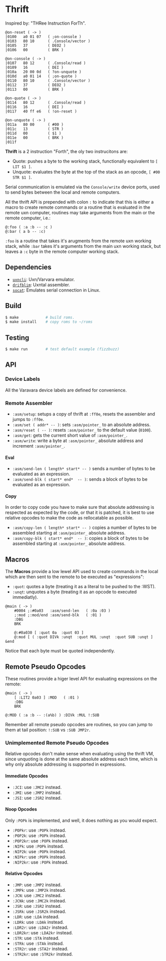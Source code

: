 # Thrift

Inspired by: "THRee Instruction ForTh".

```uxntal
@on-reset ( -> )
|0100   a0 01 07   ( ;on-console )
|0103   80 10      ( .Console/vector )
|0105   37         ( DEO2 )
|0106   00         ( BRK )

@on-console ( -> )
|0107   80 12      ( .Console/read )
|0109   16         ( DEI )
|010a   20 00 0d   ( ?on-unquote )
|010d   a0 01 14   ( ;on-quote )
|0110   80 10      ( .Console/vector )
|0112   37         ( DEO2 )
|0113   00         ( BRK )

@on-quote ( -> )
|0114   80 12      ( .Console/read )
|0116   16         ( DEI )
|0117   40 ff e6   ( !on-reset )

@on-unquote ( -> )
|011a   80 00      ( #00 )
|011c   13         ( STR )
|011d   00         ( $1 )
|011e   00         ( BRK )
|011f
```

**Thrift** is a 2 instruction "Forth", the oly two instrucitons are:

* Quote: pushes a byte to the working stack, functionally equivalent to
  `[ LIT $1 ]`.
* Unquote: evaluates the byte at the top of the stack as an opcode,
  `[ #00 STR $1 ]`.

Serial communication is emulated via the `Console/write` device ports, used to
send bytes between the local and remote computers.

All the thrift API is prepended with colon `:` to indicate that this is either a
macro to create remote commands or a routine that is evaluated in the remote uxn
computer, routines may take arguments from the main or the remote computer,
i.e.:

```uxntal
@:foo ( :a :b -- :c )
@:bar ( a b -- :c)
```

`:foo` is a routine that takes it's arugments from the remote uxn working stack,
while `:bar` takes it's arguments from the main uxn working stack, but leaves a
`:c` byte in the remote computer working stack.

## Dependencies

* [`uxncli`](https://git.sr.ht/~rabbits/uxn): Uxn/Varvara emulator.
* [`drifblim`](https://git.sr.ht/~rabbits/drifblim): Uxntal assembler.
* [`socat`](http://www.dest-unreach.org/socat/): Emulates serial connection in
   Linux.

## Build

```sh
$ make            # build roms.
$ make install    # copy roms to ~/roms
```

## Testing

```sh
$ make run        # test default example (fizzbuzz)
```

## API

### Device Labels

All the Varavara device labels are defined for convenience.

### Remote Assembler

* `:asm/setup`: setups a copy of thrift at `:ff0e`, resets the assembler and
  jumps to `:ff0e`.
* `:asm/set ( addr* -- )`: sets `:asm/pointer_` to an absolute address.
* `:asm/reset ( -- )`: resets `:asm/pointer_` to the default value (`0100`).
* `:asm/get`: gets the current short value of `:asm/pointer_`.
* `:asm/write`: write a byte at `:asm/pointer_` absolute address and increment
  `:asm/pointer_`.

#### Eval


* `:asm/send-len ( length* start* -- )` sends a number of bytes to be evaluated
  as an expression.
* `:asm/send-blk ( start* end*  -- )`: sends a block of bytes to be evaluated as
  an expression.

#### Copy

In order to copy code you have to make sure that absolute addressing is
respected as expected by the code, or that it is patched, it is best to use
relative opcodes to make the code as rellocatable as possible.

* `:asm/copy-len ( length* start* -- )` copies a number of bytes to be assembled
  starting at `:asm/pointer_` absolute address.
* `:asm/copy-blk ( start* end*  -- )`: copies a block of bytes to be assembled
  starting at `:asm/pointer_` absolute address.

## Macros

The **Macros** provide a low lewel API used to create commands in the local
which are then sent to the remote to be executed as "expressions":

* `:quot`: quotes a byte (treating it as a literal to be pushed to the :WST).
* `:unqt`: unquotes a byte (treating it as an opcode to executed immediatly).

```uxntal
@main ( -> )
    #0004 ;:#0a03   :asm/send-len   ( :0a :03 )
    ;:mod ;:mod/end :asm/send-blk   ( :01 )
    :DBG
    BRK

    @:#0a030 [ :quot 0a  :quot 03 ]
    @:mod [ ( :quot DIVk :unqt  :quot MUL :unqt  :quot SUB :unqt ] &end
```

Notice that each byte must be quoted independently.

## Remote Pseudo Opcodes

These routines provide a higer level API for evaluating expressions on the
remote:

```uxntal
@main ( -> )
    [ :LIT2 0a03 ] :MOD   ( :01 )
    :DBG
    BRK

@:MOD ( :a :b -- :(a%b) ) :DIVk :MUL !:SUB
```

Remember all remote pseudo opcodes are routines, so you can jump to them at tail
position: `!:SUB` vs `:SUB JMP2r`.

### Unimplemented Remote Pseudo Opcodes

Relative opcodes don't make sense when evaluating using the thrift VM, since
unquoting is done at the same absolute address each time, which is why only
absolute addressing is supported in expressions.

#### Immediate Opcodes

* `:JCI`: use `:JMC2` instead.
* `:JMI`: use `:JMP2` instead.
* `:JSI`: use `:JSR2` instead.

#### Noop Opcodes

Only `:POPk` is implemented, and well, it does nothing as you would expect.

* `:POPkr`:  use `:POPk` instead.
* `:POP2k`:  use `:POPk` instead.
* `:POP2kr`: use `:POPk` instead.
* `:NIPk`:   use `:POPk` instead.
* `:NIP2k`:  use `:POPk` instead.
* `:NIPkr`:  use `:POPk` instead.
* `:NIP2kr`: use `:POPk` instead.

#### Relative Opcodes

* `:JMP`:    use `:JMP2`   instead.
* `:JMPk`:   use `:JMP2k`  instead.
* `:JCN`:    use `:JMC2`   instead.
* `:JCNk`:   use `:JMC2k`  instead.
* `:JSR`:    use `:JSR2`   instead.
* `:JSRk`:   use `:JSR2k`  instead.
* `:LDR`:    use `:LDA`    instead.
* `:LDRk`:   use `:LDAk`   instead.
* `:LDR2r`:  use `:LDA2r`  instead.
* `:LDR2kr`: use `:LDA2kr` instead.
* `:STR`:    use `:STA`    instead.
* `:STRk`:   use `:STAk`   instead.
* `:STR2r`:  use `:STA2r`  instead.
* `:STR2kr`: use `:STR2kr` instead.
